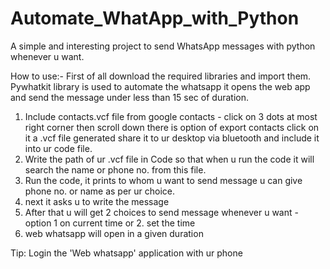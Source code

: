 # Automate_WhatApp_with_Python
A simple and interesting project to send WhatsApp messages with python whenever u want.

How to use:-
First of all download the required libraries and import them.
Pywhatkit library is used to automate the whatsapp it opens the web app and send the message under less than 15 sec of duration.

1. Include contacts.vcf file from google contacts - click on 3 dots at most right corner then scroll down there is option of export contacts click on it a .vcf file generated share it to ur desktop via bluetooth and include it into ur code file. 
2. Write the path of ur .vcf file in Code so that when u run the code it will search the name or phone no. from this file.
3. Run the code, it prints to whom u want to send message u can give phone no. or name as per ur choice.
4. next it asks u to write the message
5. After that u will get 2 choices to send message whenever u want - option 1 on current time or 2. set the time
6. web whatsapp will open in a given duration

Tip: Login the 'Web whatsapp' application with ur phone
